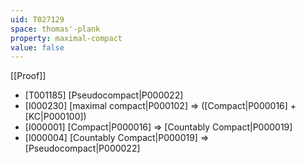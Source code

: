 ```yaml
---
uid: T027129
space: thomas'-plank
property: maximal-compact
value: false
---
```

[[Proof]]

* [T001185] [Pseudocompact|P000022]
* [I000230] [maximal compact|P000102] => ([Compact|P000016] + [KC|P000100])
* [I000001] [Compact|P000016] => [Countably Compact|P000019]
* [I000004] [Countably Compact|P000019] => [Pseudocompact|P000022]

